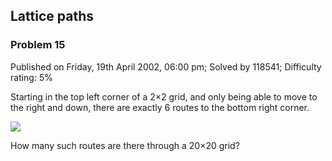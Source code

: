 Lattice paths
-------------

### Problem 15

Published on Friday, 19th April 2002, 06:00 pm; Solved by 118541;
Difficulty rating: 5%

Starting in the top left corner of a 2×2 grid, and only being able to
move to the right and down, there are exactly 6 routes to the bottom
right corner.

![](project/images/p015.gif)

How many such routes are there through a 20×20 grid?
